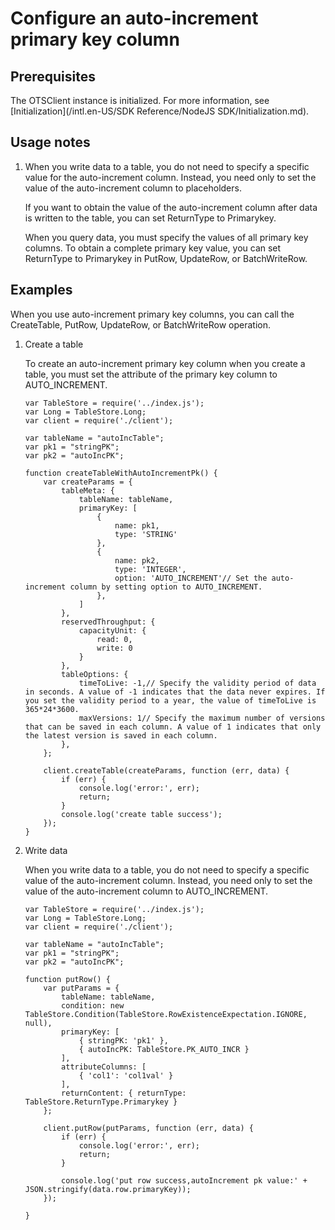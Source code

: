 # Configure an auto-increment primary key column

## Prerequisites

The OTSClient instance is initialized. For more information, see [Initialization](/intl.en-US/SDK Reference/NodeJS SDK/Initialization.md).

## Usage notes

1.  When you write data to a table, you do not need to specify a specific value for the auto-increment column. Instead, you need only to set the value of the auto-increment column to placeholders.

    If you want to obtain the value of the auto-increment column after data is written to the table, you can set ReturnType to Primarykey.

    When you query data, you must specify the values of all primary key columns. To obtain a complete primary key value, you can set ReturnType to Primarykey in PutRow, UpdateRow, or BatchWriteRow.


## Examples

When you use auto-increment primary key columns, you can call the CreateTable, PutRow, UpdateRow, or BatchWriteRow operation.

1.  Create a table

    To create an auto-increment primary key column when you create a table, you must set the attribute of the primary key column to AUTO\_INCREMENT.

    ```
    var TableStore = require('../index.js');
    var Long = TableStore.Long;
    var client = require('./client');
    
    var tableName = "autoIncTable";
    var pk1 = "stringPK";
    var pk2 = "autoIncPK";
    
    function createTableWithAutoIncrementPk() {
        var createParams = {
            tableMeta: {
                tableName: tableName,
                primaryKey: [
                    {
                        name: pk1,
                        type: 'STRING'
                    },
                    {
                        name: pk2,
                        type: 'INTEGER',
                        option: 'AUTO_INCREMENT'// Set the auto-increment column by setting option to AUTO_INCREMENT.
                    },
                ]
            },
            reservedThroughput: {
                capacityUnit: {
                    read: 0,
                    write: 0
                }
            },
            tableOptions: {
                timeToLive: -1,// Specify the validity period of data in seconds. A value of -1 indicates that the data never expires. If you set the validity period to a year, the value of timeToLive is 365*24*3600.
                maxVersions: 1// Specify the maximum number of versions that can be saved in each column. A value of 1 indicates that only the latest version is saved in each column.
            },
        };
    
        client.createTable(createParams, function (err, data) {
            if (err) {
                console.log('error:', err);
                return;
            }
            console.log('create table success');
        });
    }
    ```

2.  Write data

    When you write data to a table, you do not need to specify a specific value of the auto-increment column. Instead, you need only to set the value of the auto-increment column to AUTO\_INCREMENT.

    ```
    var TableStore = require('../index.js');
    var Long = TableStore.Long;
    var client = require('./client');
    
    var tableName = "autoIncTable";
    var pk1 = "stringPK";
    var pk2 = "autoIncPK";
    
    function putRow() {
        var putParams = {
            tableName: tableName,
            condition: new TableStore.Condition(TableStore.RowExistenceExpectation.IGNORE, null),
            primaryKey: [
                { stringPK: 'pk1' },
                { autoIncPK: TableStore.PK_AUTO_INCR }
            ],
            attributeColumns: [
                { 'col1': 'col1val' }
            ],
            returnContent: { returnType: TableStore.ReturnType.Primarykey }
        };
    
        client.putRow(putParams, function (err, data) {
            if (err) {
                console.log('error:', err);
                return;
            }
    
            console.log('put row success,autoIncrement pk value:' + JSON.stringify(data.row.primaryKey));
        });
    
    }
    ```


